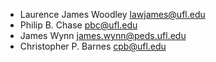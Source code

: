 * Laurence James Woodley lawjames@ufl.edu
* Philip B. Chase pbc@ufl.edu
* James Wynn james.wynn@peds.ufl.edu
* Christopher P. Barnes cpb@ufl.edu
